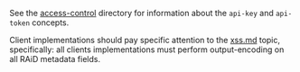 See the [access-control](../security/access-control) directory for information 
about the `api-key` and `api-token` concepts.

Client implementations should pay specific attention to the 
[xss.md](../security/api-svc/xss.md) topic, specifically: all clients 
implementations 
must perform output-encoding on all RAiD metadata fields.  
